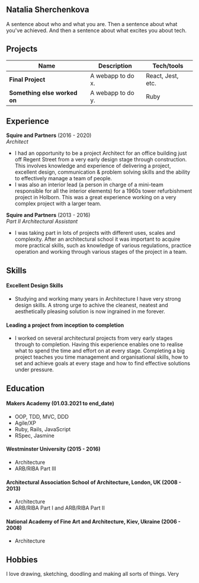 ## Natalia Sherchenkova

A sentence about who and what you are. Then a sentence about what you've achieved. And then a sentence about what excites you about tech.

## Projects

| Name                         | Description       | Tech/tools        |
| ---------------------------- | ----------------- | ----------------- |
| **Final Project**            | A webapp to do x. | React, Jest, etc. |
| **Something else worked on** | A webapp to do y. | Ruby              |

## Experience

**Squire and Partners** (2016 - 2020)  
_Architect_

- I had an opportunity to be a project Architect for an office building just off Regent Street from a very early design stage through construction. This involves knowledge and experience of delivering a project, excellent design, communication & problem solving skills and the ability to effectively manage a team of people.
- I was also an interior lead (a person in charge of a mini-team responsible for all the interior elements) for a 1960s tower refurbishment project in Holborn. This was a great experience working on a very complex project with a larger team.

**Squire and Partners** (2013 - 2016)  
_Part II Architectural Assistant_

- I was taking part in lots of projects with different uses, scales and complexity. After an architectural school it was important to acquire more practical skills, such as knowledge of various regulations, practice operation and working through various stages of the project in a team.

## Skills

#### Excellent Design Skills

- Studying and working many years in Architecture I have very strong design skills. A strong urge to achive the cleanest, neatest and aesthetically pleasing solution is now ingrained in me forever.

#### Leading a project from inception to completion

- I worked on several architectural projects from very early stages through to completion. Having this experience enables one to realise what to spend the time and effort on at every stage. Completing a big project teaches you time management and organisational skills, how to set and achieve goals at every stage and how to find effective solutions under pressure.


## Education

#### Makers Academy (01.03.2021 to end_date)

- OOP, TDD, MVC, DDD
- Agile/XP
- Ruby, Rails, JavaScript
- RSpec, Jasmine

#### Westminster University (2015 - 2016)

- Architecture
- ARB/RIBA Part III

#### Architectural Association School of Architecture, London, UK (2008 - 2013)

- Architecture 
- ARB/RIBA Part I and ARB/RIBA Part II

#### National Academy of Fine Art and Architecture, Kiev, Ukraine (2006 - 2008)

- Architecture

## Hobbies

I love drawing, sketching, doodling and making all sorts of things. Very
